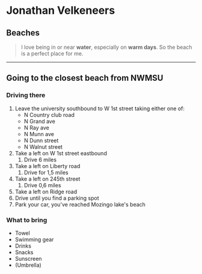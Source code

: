 # Jonathan Velkeneers

## Beaches

> I love being in or near **water**, especially on **warm days**. So the beach is a perfect place for me.

---

## Going to the closest beach from NWMSU

### Driving there

1. Leave the university southbound to W 1st street taking either one of:
   - N Country club road
   - N Grand ave
   - N Ray ave
   - N Munn ave
   - N Dunn street
   - N Walnut street
2. Take a left on W 1st street eastbound
   1. Drive 6 miles
3. Take a left on Liberty road
   1. Drive for 1,5 miles
4. Take a left on 245th street
   1. Drive 0,6 miles
5. Take a left on Ridge road
6. Drive until you find a parking spot
7. Park your car, you've reached Mozingo lake's beach

### What to bring

- Towel
- Swimming gear
- Drinks
- Snacks
- Sunscreen
- (Umbrella)

